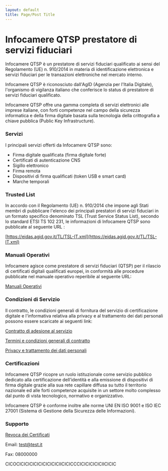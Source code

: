 ```yaml
---
layout: default
title: Page/Post Title
---
```


# Infocamere QTSP prestatore di servizi fiduciari

Infocamere QTSP è un prestatore di servizi fiduciari qualificato ai sensi del Regolamento (UE) n. 910/2014 in materia di identificazione elettronica e servizi fiduciari per le transazioni elettroniche nel mercato interno.

Infocamere QTSP è riconosciuto dall'AgID (Agenzia per l'Italia Digitale), l'organismo di vigilanza italiano che conferisce lo status di prestatore di servizi fiduciari qualificato.

Infocamere QTSP offre una gamma completa di servizi elettronici alle imprese italiane, con forti competenze nel campo della sicurezza informatica e della firma digitale basata sulla tecnologia della crittografia a chiave pubblica (Public Key Infrastructure).

### Servizi

I principali servizi offerti da Infocamere QTSP sono: 

* Firma digitale qualificata (firma digitale forte)
* Certificati di autenticazione CNS
* Sigillo elettronico
* Firma remota
* Dispositivi di firma qualificati (token USB e smart card)
* Marche temporali

### Trusted List

In accordo con il Regolamento (UE) n. 910/2014 che impone agli Stati membri di pubblicare l'elenco dei principali prestatori di servizi fiduciari in un formato specifico denominato TSL (Trust Service Status List), secondo lo standard ETSI TS 102 231, le informazioni di Infocamere QTSP sono pubblicate al seguente URL :

[https://eidas.agid.gov.it/TL/TSL-IT.xml](https://eidas.agid.gov.it/TL/TSL-IT.xml)

### Manuali Operativi

Infocamere agisce come prestatore di servizi fiduciari (QTSP) per il rilascio di certificati digitali  qualificati europei, in conformità alle procedure pubblicate nel manuale operativo reperibile al seguente URL:

<i class="far fa-file-pdf"></i> [Manuali Operativi](https://id.infocamere.it/../manuali_operativi)

### Condizioni di Servizio

Il contratto, le condizioni generali di fornitura del servizio di certificazione digitale e l'informativa relativa alla privacy e al trattamento dei dati personali possono essere scaricate ai seguenti link:

[Contratto di adesione al servizio](https://contratto)

[Termini e condizioni generali di contratto](https://contratto)

[Privacy e trattamento dei dati personali](https://contratto)


### Certificazioni

Infocamere QTSP ricopre un ruolo istituzionale come servizio pubblico dedicato alla certificazione dell’identità e alla emissione di dispositivi di firma digitale grazie alla sua rete capillare diffusa su tutto il territorio nazionale ed alle forti competenze acquisite in un settore molto complesso dal punto di vista tecnologico, normativo e organizzativo.

Infocamere QTSP è conforme inoltre alle norme UNI EN ISO 9001 e ISO IEC 27001 (Sistema di Gestione della Sicurezza delle Informazioni).

### Supporto
[Revoca dei Certificati](https://revoca)

Email: test@test.it

Fax: 08000000

CICOCICICICICICICICICICIICICICCCICICICICICIICICIC
